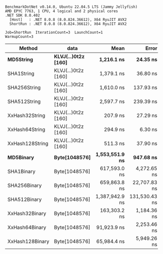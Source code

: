 ```

BenchmarkDotNet v0.14.0, Ubuntu 22.04.5 LTS (Jammy Jellyfish)
AMD EPYC 7763, 1 CPU, 4 logical and 2 physical cores
.NET SDK 8.0.402
  [Host]   : .NET 8.0.8 (8.0.824.36612), X64 RyuJIT AVX2
  ShortRun : .NET 8.0.8 (8.0.824.36612), X64 RyuJIT AVX2

Job=ShortRun  IterationCount=3  LaunchCount=1  
WarmupCount=3  

```
| Method          | data                | Mean           | Error         | StdDev      | Min            | Max            | Gen0   | Allocated |
|---------------- |-------------------- |---------------:|--------------:|------------:|---------------:|---------------:|-------:|----------:|
| **MD5String**       | **KLVJ(...)0t2z [160]** |     **1,216.1 ns** |      **24.35 ns** |     **1.33 ns** |     **1,214.6 ns** |     **1,217.0 ns** | **0.0134** |    **1128 B** |
| SHA1String      | KLVJ(...)0t2z [160] |     1,379.1 ns |      36.80 ns |     2.02 ns |     1,376.9 ns |     1,380.9 ns | 0.0153 |    1416 B |
| SHA256String    | KLVJ(...)0t2z [160] |     1,610.0 ns |     137.93 ns |     7.56 ns |     1,602.9 ns |     1,617.9 ns | 0.0210 |    1856 B |
| SHA512String    | KLVJ(...)0t2z [160] |     2,597.7 ns |     239.39 ns |    13.12 ns |     2,589.8 ns |     2,612.9 ns | 0.0381 |    3240 B |
| XxHash32String  | KLVJ(...)0t2z [160] |       207.9 ns |      27.29 ns |     1.50 ns |       207.0 ns |       209.6 ns | 0.0069 |     584 B |
| XxHash64String  | KLVJ(...)0t2z [160] |       294.9 ns |       6.30 ns |     0.35 ns |       294.5 ns |       295.1 ns | 0.0086 |     728 B |
| XxHash128String | KLVJ(...)0t2z [160] |       511.3 ns |      37.90 ns |     2.08 ns |       510.0 ns |       513.7 ns | 0.0134 |    1128 B |
| **MD5Binary**       | **Byte[1048576]**       | **1,553,551.9 ns** |     **947.68 ns** |    **51.95 ns** | **1,553,514.3 ns** | **1,553,611.2 ns** |      **-** |      **41 B** |
| SHA1Binary      | Byte[1048576]       |   617,593.0 ns |   4,272.65 ns |   234.20 ns |   617,363.4 ns |   617,831.5 ns |      - |      49 B |
| SHA256Binary    | Byte[1048576]       |   659,863.8 ns |  22,707.83 ns | 1,244.69 ns |   658,567.4 ns |   661,049.4 ns |      - |      57 B |
| SHA512Binary    | Byte[1048576]       | 1,387,942.9 ns | 131,530.43 ns | 7,209.63 ns | 1,381,274.7 ns | 1,395,593.2 ns |      - |      89 B |
| XxHash32Binary  | Byte[1048576]       |   163,303.2 ns |   1,184.36 ns |    64.92 ns |   163,248.6 ns |   163,375.0 ns |      - |      32 B |
| XxHash64Binary  | Byte[1048576]       |    91,923.9 ns |   2,253.46 ns |   123.52 ns |    91,841.9 ns |    92,066.0 ns |      - |      32 B |
| XxHash128Binary | Byte[1048576]       |    65,984.4 ns |   5,949.26 ns |   326.10 ns |    65,621.9 ns |    66,253.8 ns |      - |      40 B |
